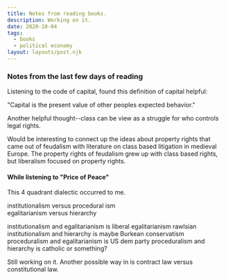 ```yaml
---
title: Notes from reading books.
description: Working on it.
date: 2020-10-04
tags:
  - books
  - political economy 
layout: layouts/post.njk
---
```


### Notes from the last few days of reading

Listening to the code of capital, found this definition of capital helpful:

"Capital is the present value of other peoples expected behavior."

Another helpful thought--class can be view as a struggle for who controls legal rights. 

Would be interesting to connect up the ideas about property rights that came out of feudalism with literature on class based litigation in medieval Europe. The property rights of feudalism grew up with class based rights, but liberalism focused on property rights. 

#### While listening to "Price of Peace"

This 4 quadrant dialectic occurred to me.

institutionalism versus procedural ism   
egalitarianism versus hierarchy 

institutionalism and egalitarianism is liberal egalitarianism rawlsian
institutionalism and hierarchy is maybe Burkean conservatism 
proceduralism and egalitarianism is US dem party
proceduralism and hierarchy  is catholic or something?

Still working on it. Another possible way in is contract law versus constitutional law. 

